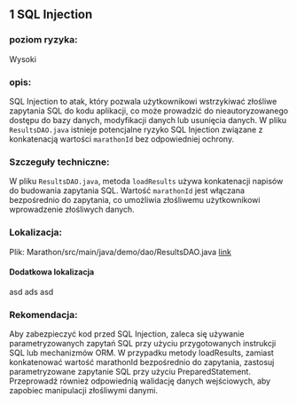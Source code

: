 ## 1 SQL Injection

### poziom ryzyka:
Wysoki

### opis:
SQL Injection to atak, który pozwala  użytkownikowi wstrzykiwać złośliwe zapytania SQL do kodu aplikacji, co może prowadzić do nieautoryzowanego dostępu do bazy danych, modyfikacji danych lub usunięcia danych. W pliku `ResultsDAO.java` istnieje potencjalne ryzyko SQL Injection związane z konkatenacją wartości `marathonId` bez odpowiedniej ochrony.

### Szczeguły techniczne:
W pliku `ResultsDAO.java`, metoda `loadResults` używa konkatenacji napisów do budowania zapytania SQL. Wartość `marathonId` jest włączana bezpośrednio do zapytania, co umożliwia złośliwemu użytkownikowi wprowadzenie złośliwych danych.

### Lokalizacja:
Plik:
Marathon/src/main/java/demo/dao/ResultsDAO.java
[link](https://github.com/cschneider4711/Marathon/blob/master/src/main/java/demo/dao/ResultsDAO.java)

#### Dodatkowa lokalizacja

asd
ads
asd

### Rekomendacja:
Aby zabezpieczyć kod przed SQL Injection, zaleca się używanie parametryzowanych zapytań SQL przy użyciu przygotowanych instrukcji SQL lub mechanizmów ORM. W przypadku metody loadResults, zamiast konkatenować wartość marathonId bezpośrednio do zapytania, zastosuj parametryzowane zapytanie SQL przy użyciu PreparedStatement. Przeprowadź również odpowiednią walidację danych wejściowych, aby zapobiec manipulacji złośliwymi danymi.

